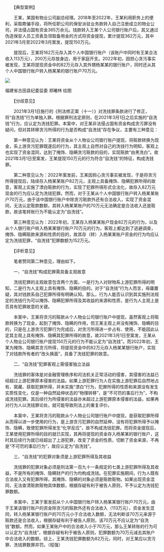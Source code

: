 　　【典型案例】

　　王某，某国有物业公司副总经理。2018年至2022年，王某利用职务上的便利，采取欺骗手段，将所任职公司的保安派驻业务款转入自己注册成立的物业公司，非法侵占国有资金365万余元。钱款转入王某个人公司银行账户后，其又通过伪造保安人员工资表及领取备用金的方式将资金提现，累计提现362万元，其中2021年3月至2022年3月案发，提现150万元。

　　提现后，王某将162万元存入其个人中国银行账户（该账户中同时有王某合法收入113万元），200万元存放身边，用于家庭开支。2022年初，因担心贪污事实被发现，王某将提现资金中的82万元存入其外甥杨某某的银行账户，同时还从其个人中国银行账户转入杨某某的银行账户70万元。

![](https://www.ccdi.gov.cn/hdjln/ywtt/202303/W020230331583007835546.jpeg)

福建省古田县纪委监委 郑曦林 绘图

　　【分歧意见】

　　2021年3月1日施行的《刑法修正案（十一）》对洗钱罪条款进行了修正，将“自洗钱”行为单独入罪。根据罪刑法定原则，在2021年3月1日之后实施的“自洗钱”行为，应认定为洗钱犯罪。本案中，对王某非法侵占国有资金构成贪污罪没有疑问，但对其转移贪污所得的行为是否构成“自洗钱”存在争议，主要有三种意见：

　　第一种意见认为：王某将资金从个人物业公司银行账户提现，将赃款转换为现金，系上游贪污犯罪既遂后的行为，其主观上自然对自己的洗钱行为明知，客观上也实现了资金混同，达到了掩饰、隐瞒贪污赃款的目的，实现赃款“由黑洗白”。故2021年3月1日至案发，王某提现150万元的行为符合“自洗钱”的特征，构成洗钱罪。

　　第二种意见认为：2022年案发前，王某因担心贪污事实被发现，于是将贪污所得提现后，陆续存入杨某某账户82万元，主观上具备掩饰、隐瞒犯罪所得的故意，客观上实施了漂白赃款的行为，实现了犯罪所得形式合法化，故存入82万元现金的行为应认定为洗钱犯罪。然而，对于王某从个人中国银行账户转入杨某某账户70万元，由于该中国银行账户中除贪污赃款外还有合法收入，实现了资金混同，无法认定赃款数额，其转入杨某某账户的70万元无法确定是合法收入还是赃款，故该笔转账行为不能认定为“自洗钱”。

　　第三种意见认为：2022年初，王某存入杨某某账户现金82万元的行为，以及从个人银行账户转入杨某某银行账户70万元的行为，客观上都达到了逃避调查，掩饰、隐瞒赃款来源和性质的目的，故其存（转）入杨某某账户资金的行为均应认定为洗钱犯罪，“自洗钱”犯罪数额为152万元。

　　【评析意见】

　　笔者赞同第二种意见，理由如下。

　　一、“自洗钱”构成犯罪需具备主观故意

　　洗钱犯罪的主观故意包含两个方面，一是行为人对财物系上游犯罪所得的明知，二是行为人主观上具有掩饰、隐瞒的目的。对于“自洗钱”行为人而言，毋庸置疑，其对钱款系自己犯罪所得有明确认知。那么，行为人能否认识到其实施刑法规定的洗钱行为可以掩饰、隐瞒犯罪所得及其收益的来源和性质，是行为人主观上是否具有犯罪故意的关键。

　　本案中，王某将贪污的赃款从个人物业公司银行账户中提现，虽然客观上将赃款转换为了现金，起到了掩饰、隐瞒的作用，但王某主观上并没有掩饰、隐瞒的目的，只是在上游贪污犯罪行为完成后，对贪污所得进一步占有、使用，不能因此认定其主观上具有掩饰、隐瞒其犯罪所得的故意，故2021年3月1日至案发，王某从个人物业公司银行账户提现150万元的行为不能认定为“自洗钱”。而2022年初，王某为掩饰、隐瞒其贪污所得，将提现资金中的82万元存入杨某某银行账户，实现了对钱款所有者的“改头换面”，具备了洗钱犯罪的故意。

　　二、“自洗钱”犯罪客观上需侵害独立法益

　　洗钱罪的客体是对金融管理秩序和司法机关正常活动的侵害，其侵害的法益已经超过上游犯罪原本侵害的法益。如果上游犯罪行为人在实施上游犯罪后自然地占有、窝藏、获取犯罪所得，并未实施“漂白”行为，犯罪所得的性质和来源没有发生实质性变化，仅是一种自然延伸状态的“物理转移”，是“不可罚的事后行为”，不构成洗钱犯罪。其后续行为所侵害的法益亦未超过上游犯罪原本侵害的法益，如果再对行为人以洗钱罪论处，就可能导致刑法上的重复评价。

　　本案中，王某将贪污的赃款从个人物业公司银行账户中提现，是获取犯罪所得从而得以进一步使用的行为，是上游贪污犯罪的自然延伸，没有将犯罪所得予以掩饰、隐瞒，致使犯罪所得发生“化学反应”，故不构成洗钱犯罪。而将资金提现后，王某使用犯罪所得的目的就已实现，其再将提现的资金存入杨某某的银行账户，这时其后续行为就已经超出了上游犯罪，改变了资金的性质，切断了资金来源，不再是“不可罚的事后行为”，故应认定为“自洗钱”。

　　三、“自洗钱”的犯罪对象须是上游犯罪所得及其收益

　　洗钱罪的犯罪对象必须是刑法第一百九十一条规定的七类上游犯罪所得及其收益，不是所有的掩饰、隐瞒财产的行为均构成洗钱。在犯罪实施期间，行为人既有合法收入又有犯罪所得，其掩饰、隐瞒的对象必须是赃款赃物。如果出现资金混同，无法查清赃款赃物具体数额，根据存疑有利于被告人原则，不予认定为洗钱犯罪数额。

　　本案中，王某于案发前从个人中国银行账户转入杨某某银行账户70万元，由于王某该银行账户的资金除贪污的赃款外还有合法收入（113万元），资金发生混同，转入杨某某银行账户的70万元小于合法收入数额，无法判断该70万元来源于赃款还是合法收入，根据存疑有利于被告人原则，该70万元不应认定为“自洗钱”数额。然而，如果王某账户中的合法收入小于70万元，那么王某转账的行为可以认定为“自洗钱”，根据存疑有利于被告人原则，犯罪数额为70万元减去其账户中合法收入的数额。综上，王某洗钱犯罪数额为82万元，同时，对王某应以贪污罪、洗钱罪数罪并罚。（程强）